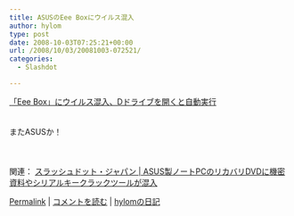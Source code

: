 ```yaml
---
title: ASUSのEee Boxにウイルス混入
author: hylom
type: post
date: 2008-10-03T07:25:21+00:00
url: /2008/10/03/20081003-072521/
categories:
  - Slashdot

---
```

 [「Eee Box」にウイルス混入、Dドライブを開くと自動実行][1]  
</br>   
またASUSか！</br>  
</br>   
関連：   [スラッシュドット・ジャパン | ASUS製ノートPCのリカバリDVDに機密資料やシリアルキークラックツールが混入][2] 

   [Permalink][3] |    [コメントを読む][4] |    [hylomの日記][5] 

</br>

 [1]: http://internet.watch.impress.co.jp/cda/news/2008/10/03/21051.html
 [2]: http://slashdot.jp/security/article.pl?sid=08/09/19/0356248
 [3]: http://slashdot.jp/~hylom/journal/454168
 [4]: http://slashdot.jp/~hylom/journal/454168#acomments
 [5]: http://slashdot.jp/~hylom/journal/

